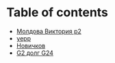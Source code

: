 # Table of contents

* [Молдова Виктория p2](README.md)
* [yepp](yepp.md)
* [Новичков](novichkov.md)
* [G2 долг G24](g2-dolg-g24.md)

